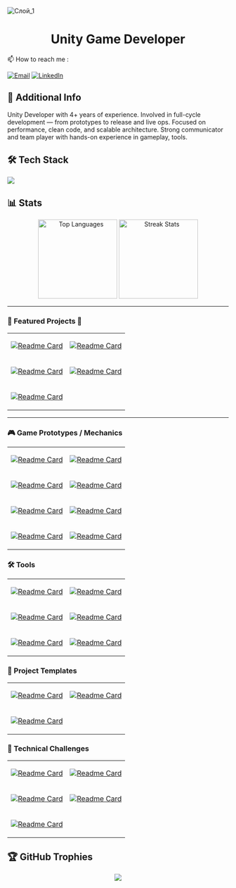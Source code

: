 ![Слой_1](https://github.com/user-attachments/assets/f9d79ae2-7620-4cab-8ba5-2c2acf766742)

<h1 align="center"> Unity Game Developer </h1>
 📫 How to reach me :

[![Email](https://img.shields.io/badge/Gmail-gwamotoveletssser@gmail.com-D14836?style=for-the-badge&logo=gmail&logoColor=white)](mailto:gwamotoveletssser@gmail.com)
[![LinkedIn](https://img.shields.io/badge/LinkedIn-yevhenii--motovelets-0A66C2?style=for-the-badge&logo=linkedin&logoColor=white)](https://www.linkedin.com/in/yevhenii-motovelets-bab819175/)


## 📜 Additional Info
Unity Developer with 4+ years of experience.
Involved in full-cycle development — from prototypes to release and live ops. Focused on
performance, clean code, and scalable architecture. Strong communicator and team
player with hands-on experience in gameplay, tools.

## 🛠 Tech Stack
<p align="left">
  <img src="https://skillicons.dev/icons?i=unity,arduino,cpp,c,cs,git,ps,unreal&cacheBust=1760231629" />
</p>

## 📊 Stats
<div align="center">
<img src="https://github-readme-stats.vercel.app/api/top-langs/?username=SinlessDevil&theme=dark&hide_border=false&include_all_commits=false&count_private=false&layout=compact&cacheBust=1760231629" alt="Top Languages" height="180" />
<img src="https://nirzak-streak-stats.vercel.app/?user=SinlessDevil&theme=dark&hide_border=false&cacheBust=1760231629" alt="Streak Stats" height="180" />
</div>

---

### 🚀 Featured Projects 🚀

<table>
<tr>
<td>

[![Readme Card](https://github-readme-stats.vercel.app/api/pin/?username=SinlessDevil&repo=TestTaskRaccoonsGames&title_color=ff79c6&text_color=f8f8f2&icon_color=50fa7b&bg_color=0d1117&border_color=6272a4&cacheBust=1760231629)](https://github.com/SinlessDevil/TestTaskRaccoonsGames)

</td>
<td>

[![Readme Card](https://github-readme-stats.vercel.app/api/pin/?username=SinlessDevil&repo=TestTaskArmageddonica&title_color=ff79c6&text_color=f8f8f2&icon_color=50fa7b&bg_color=0d1117&border_color=6272a4&cacheBust=1760231629)](https://github.com/SinlessDevil/TestTaskArmageddonica)

</td>
</tr>
<tr>
<td>

[![Readme Card](https://github-readme-stats.vercel.app/api/pin/?username=SinlessDevil&repo=ZumaClone&title_color=ff79c6&text_color=f8f8f2&icon_color=50fa7b&bg_color=0d1117&border_color=6272a4&cacheBust=1760231629)](https://github.com/SinlessDevil/ZumaClone)

</td>
<td>

[![Readme Card](https://github-readme-stats.vercel.app/api/pin/?username=SinlessDevil&repo=TetrisInventorySystem&title_color=ff79c6&text_color=f8f8f2&icon_color=50fa7b&bg_color=0d1117&border_color=6272a4&cacheBust=1760231629)](https://github.com/SinlessDevil/TetrisInventorySystem)

</td>
</tr>
<tr>
<td>

[![Readme Card](https://github-readme-stats.vercel.app/api/pin/?username=SinlessDevil&repo=Match3PuzzleFruit&title_color=ff79c6&text_color=f8f8f2&icon_color=50fa7b&bg_color=0d1117&border_color=6272a4&cacheBust=1760231629)](https://github.com/SinlessDevil/Match3PuzzleFruit)

</td>
</tr>
</table>

---

### 🎮 Game Prototypes / Mechanics

<table>
<tr>
<td>

[![Readme Card](https://github-readme-stats.vercel.app/api/pin/?username=SinlessDevil&repo=TetrisInventorySystem&title_color=f0f8ff&text_color=cccccc&icon_color=87ceeb&bg_color=0d1117&border_color=30363d&cacheBust=1760231629)](https://github.com/SinlessDevil/TetrisInventorySystem)

</td>
<td>

[![Readme Card](https://github-readme-stats.vercel.app/api/pin/?username=SinlessDevil&repo=ZumaClone&title_color=f0f8ff&text_color=cccccc&icon_color=87ceeb&bg_color=0d1117&border_color=30363d&cacheBust=1760231629)](https://github.com/SinlessDevil/ZumaClone)

</td>
</tr>
<tr>
<td>

[![Readme Card](https://github-readme-stats.vercel.app/api/pin/?username=SinlessDevil&repo=Match3PuzzleFruit&title_color=f0f8ff&text_color=cccccc&icon_color=87ceeb&bg_color=0d1117&border_color=30363d&cacheBust=1760231629)](https://github.com/SinlessDevil/Match3PuzzleFruit)

</td>
<td>

[![Readme Card](https://github-readme-stats.vercel.app/api/pin/?username=SinlessDevil&repo=PokemonTacticalRolePlay&title_color=f0f8ff&text_color=cccccc&icon_color=87ceeb&bg_color=0d1117&border_color=30363d&cacheBust=1760231629)](https://github.com/SinlessDevil/PokemonTacticalRolePlay)

</td>
</tr>
<tr>
<td>

[![Readme Card](https://github-readme-stats.vercel.app/api/pin/?username=SinlessDevil&repo=VisionFieldMesh&title_color=f0f8ff&text_color=cccccc&icon_color=87ceeb&bg_color=0d1117&border_color=30363d&cacheBust=1760231629)](https://github.com/SinlessDevil/VisionFieldMesh)

</td>
<td>

[![Readme Card](https://github-readme-stats.vercel.app/api/pin/?username=SinlessDevil&repo=MarineStateIo&title_color=f0f8ff&text_color=cccccc&icon_color=87ceeb&bg_color=0d1117&border_color=30363d&cacheBust=1760231629)](https://github.com/SinlessDevil/MarineStateIo)

</td>
</tr>
<tr>
<td>

[![Readme Card](https://github-readme-stats.vercel.app/api/pin/?username=SinlessDevil&repo=TutoBallBlastClone&title_color=f0f8ff&text_color=cccccc&icon_color=87ceeb&bg_color=0d1117&border_color=30363d&cacheBust=1760231629)](https://github.com/SinlessDevil/TutoBallBlastClone)

</td>
<td>

[![Readme Card](https://github-readme-stats.vercel.app/api/pin/?username=SinlessDevil&repo=CasualGamesCollection&title_color=f0f8ff&text_color=cccccc&icon_color=87ceeb&bg_color=0d1117&border_color=30363d&cacheBust=1760231629)](https://github.com/SinlessDevil/CasualGamesCollection)

</td>
</tr>
</table>

### 🛠 Tools

<table>
<tr>
<td>

[![Readme Card](https://github-readme-stats.vercel.app/api/pin/?username=SinlessDevil&repo=ColliderMeshTool&title_color=f0f8ff&text_color=cccccc&icon_color=87ceeb&bg_color=0d1117&border_color=30363d&cacheBust=1760231629)](https://github.com/SinlessDevil/ColliderMeshTool)

</td>
<td>

[![Readme Card](https://github-readme-stats.vercel.app/api/pin/?username=SinlessDevil&repo=UnityGridLevelEditor&title_color=f0f8ff&text_color=cccccc&icon_color=87ceeb&bg_color=0d1117&border_color=30363d&cacheBust=1760231629)](https://github.com/SinlessDevil/UnityGridLevelEditor)

</td>
</tr>
<tr>
<td>

[![Readme Card](https://github-readme-stats.vercel.app/api/pin/?username=SinlessDevil&repo=SaveSystemToolkit&title_color=f0f8ff&text_color=cccccc&icon_color=87ceeb&bg_color=0d1117&border_color=30363d&cacheBust=1760231629)](https://github.com/SinlessDevil/SaveSystemToolkit)

</td>
<td>

[![Readme Card](https://github-readme-stats.vercel.app/api/pin/?username=SinlessDevil&repo=UnityLocalizationEditor&title_color=f0f8ff&text_color=cccccc&icon_color=87ceeb&bg_color=0d1117&border_color=30363d&cacheBust=1760231629)](https://github.com/SinlessDevil/UnityLocalizationEditor)

</td>
</tr>
<tr>
<td>

[![Readme Card](https://github-readme-stats.vercel.app/api/pin/?username=SinlessDevil&repo=AudioVibrationKit&title_color=f0f8ff&text_color=cccccc&icon_color=87ceeb&bg_color=0d1117&border_color=30363d&cacheBust=1760231629)](https://github.com/SinlessDevil/AudioVibrationKit)

</td>
<td>

[![Readme Card](https://github-readme-stats.vercel.app/api/pin/?username=SinlessDevil&repo=TestToolKit&title_color=f0f8ff&text_color=cccccc&icon_color=87ceeb&bg_color=0d1117&border_color=30363d&cacheBust=1760231629)](https://github.com/SinlessDevil/TestToolKit)

</td>
</tr>
</table>

### 🧰 Project Templates

<table>
<tr>
<td>

[![Readme Card](https://github-readme-stats.vercel.app/api/pin/?username=SinlessDevil&repo=ZenjectTemplate&title_color=f0f8ff&text_color=cccccc&icon_color=87ceeb&bg_color=0d1117&border_color=30363d&cacheBust=1760231629)](https://github.com/SinlessDevil/ZenjectTemplate)

</td>
<td>

[![Readme Card](https://github-readme-stats.vercel.app/api/pin/?username=SinlessDevil&repo=AddressableTemplate&title_color=f0f8ff&text_color=cccccc&icon_color=87ceeb&bg_color=0d1117&border_color=30363d&cacheBust=1760231629)](https://github.com/SinlessDevil/AddressableTemplate)

</td>
</tr>
<tr>
<td>

[![Readme Card](https://github-readme-stats.vercel.app/api/pin/?username=SinlessDevil&repo=EcsTemplate&title_color=f0f8ff&text_color=cccccc&icon_color=87ceeb&bg_color=0d1117&border_color=30363d&cacheBust=1760231629)](https://github.com/SinlessDevil/EcsTemplate)

</td>
</tr>
</table>

### 🎯 Technical Challenges

<table>
<tr>
<td>

[![Readme Card](https://github-readme-stats.vercel.app/api/pin/?username=SinlessDevil&repo=TestTaskRaccoonsGames&title_color=f0f8ff&text_color=cccccc&icon_color=87ceeb&bg_color=0d1117&border_color=30363d&cacheBust=1760231629)](https://github.com/SinlessDevil/TestTaskRaccoonsGames)

</td>
<td>

[![Readme Card](https://github-readme-stats.vercel.app/api/pin/?username=SinlessDevil&repo=TestTaskArmageddonica&title_color=f0f8ff&text_color=cccccc&icon_color=87ceeb&bg_color=0d1117&border_color=30363d&cacheBust=1760231629)](https://github.com/SinlessDevil/TestTaskArmageddonica)

</td>
</tr>
<tr>
<td>

[![Readme Card](https://github-readme-stats.vercel.app/api/pin/?username=SinlessDevil&repo=TestTaskShotBall&title_color=f0f8ff&text_color=cccccc&icon_color=87ceeb&bg_color=0d1117&border_color=30363d&cacheBust=1760231629)](https://github.com/SinlessDevil/TestTaskShotBall)

</td>
<td>

[![Readme Card](https://github-readme-stats.vercel.app/api/pin/?username=SinlessDevil&repo=TestTaskCatchFruit&title_color=f0f8ff&text_color=cccccc&icon_color=87ceeb&bg_color=0d1117&border_color=30363d&cacheBust=1760231629)](https://github.com/SinlessDevil/TestTaskCatchFruit)

</td>
</tr>
<tr>
<td>

[![Readme Card](https://github-readme-stats.vercel.app/api/pin/?username=SinlessDevil&repo=TestTaskPizzaDelivery&title_color=f0f8ff&text_color=cccccc&icon_color=87ceeb&bg_color=0d1117&border_color=30363d&cacheBust=1760231629)](https://github.com/SinlessDevil/TestTaskPizzaDelivery)

</td>
</tr>
</table>

## 🏆 GitHub Trophies
<p align="center">
  <img src="https://github-profile-trophy.vercel.app/?username=SinlessDevil&theme=darkhub&no-frame=true&column=6&cacheBust=1760231629" />
</p>
